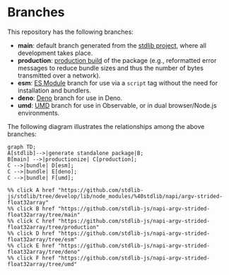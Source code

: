 <!--

@license Apache-2.0

Copyright (c) 2022 The Stdlib Authors.

Licensed under the Apache License, Version 2.0 (the "License");
you may not use this file except in compliance with the License.
You may obtain a copy of the License at

    http://www.apache.org/licenses/LICENSE-2.0

Unless required by applicable law or agreed to in writing, software
distributed under the License is distributed on an "AS IS" BASIS,
WITHOUT WARRANTIES OR CONDITIONS OF ANY KIND, either express or implied.
See the License for the specific language governing permissions and
limitations under the License.

-->

# Branches

This repository has the following branches:

-   **main**: default branch generated from the [stdlib project][stdlib-url], where all development takes place.
-   **production**: [production build][production-url] of the package (e.g., reformatted error messages to reduce bundle sizes and thus the number of bytes transmitted over a network).
-   **esm**: [ES Module][esm-url] branch for use via a `script` tag without the need for installation and bundlers.
-   **deno**: [Deno][deno-url] branch for use in Deno.
-   **umd**: [UMD][umd-url] branch for use in Observable, or in dual browser/Node.js environments.

The following diagram illustrates the relationships among the above branches:

```mermaid
graph TD;
A[stdlib]-->|generate standalone package|B;
B[main] -->|productionize| C[production];
C -->|bundle| D[esm];
C -->|bundle| E[deno];
C -->|bundle| F[umd];

%% click A href "https://github.com/stdlib-js/stdlib/tree/develop/lib/node_modules/%40stdlib/napi/argv-strided-float32array"
%% click B href "https://github.com/stdlib-js/napi-argv-strided-float32array/tree/main"
%% click C href "https://github.com/stdlib-js/napi-argv-strided-float32array/tree/production"
%% click D href "https://github.com/stdlib-js/napi-argv-strided-float32array/tree/esm"
%% click E href "https://github.com/stdlib-js/napi-argv-strided-float32array/tree/deno"
%% click F href "https://github.com/stdlib-js/napi-argv-strided-float32array/tree/umd"
```

[stdlib-url]: https://github.com/stdlib-js/stdlib/tree/develop/lib/node_modules/%40stdlib/napi/argv-strided-float32array
[production-url]: https://github.com/stdlib-js/napi-argv-strided-float32array/tree/production
[deno-url]: https://github.com/stdlib-js/napi-argv-strided-float32array/tree/deno
[umd-url]: https://github.com/stdlib-js/napi-argv-strided-float32array/tree/umd
[esm-url]: https://github.com/stdlib-js/napi-argv-strided-float32array/tree/esm